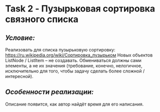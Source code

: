 # Task 2 - Пузырьковая сортировка связного списка
## ***Условие:***
Реализовать для списка пузырьковую сортировку:
https://ru.wikipedia.org/wiki/Сортировка_пузырьком
Новых объектов ListNode / ListItem – не создавать.
Обмениваться должны сами элементы, а не их значения (требование, конечно,
нелогичное, исключительно для того, чтобы задачу сделать более сложной / интересной).
## ***Особенности реализации:***
Описание появится, как автор найдёт время для его написания.